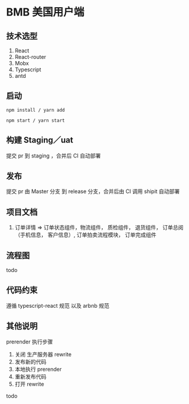 # BMB 美国用户端

## 技术选型
1. React
2. React-router
3. Mobx
4. Typescript
5. antd

## 启动

```shell
npm install / yarn add
```

```shell
npm start / yarn start
```

## 构建 Staging／uat
提交 pr 到 staging ，合并后 CI 自动部署

## 发布
提交 pr 由 Master 分支 到 release 分支，合并后由 CI 调用 shipit 自动部署

## 项目文档

1. 订单详情 => 订单状态组件，物流组件， 质检组件， 退货组件， 订单总阅（手机信息， 客户信息）, 订单拍卖流程模块， 订单完成组件
  

## 流程图

todo

## 代码约束

遵循 typescript-react 规范 以及 arbnb 规范

## 其他说明

prerender 执行步骤

1. 关闭 生产服务器 rewrite
2. 发布新的代码
3. 本地执行 prerender
4. 重新发布代码
5. 打开 rewrite
 
todo
